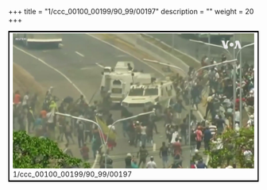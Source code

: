 +++
title = "1/ccc_00100_00199/90_99/00197"
description = ""
weight = 20
+++

<table style="border:2px solid black;max-width:800px;max-height:800px;" 
><tr><td>
<img class="center-fit-jpg"
src="/jpg_/aaa_20190430_NxaOmWaI8sI_00196.jpg">
1/ccc_00100_00199/90_99/00197
</img></td></tr></table>
